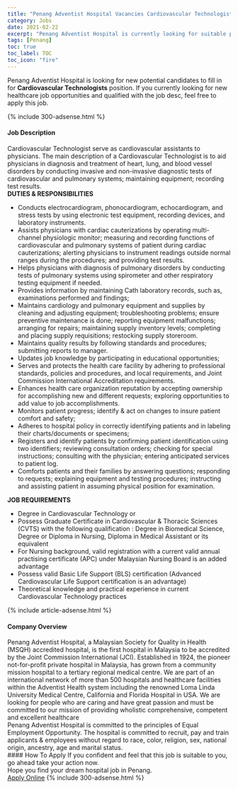 ```yaml
---
title: "Penang Adventist Hospital Vacancies Cardiovascular Technologists" 
category: Jobs 
date: 2021-02-22 
excerpt: "Penang Adventist Hospital is currently looking for suitable person to fill in the Cardiovascular Technologists which positioned at Penang" 
tags: [Penang] 
toc: true 
toc_label: TOC 
toc_icon: "fire" 
--- 
```


<p>Penang Adventist Hospital is looking for new potential candidates to fill in for <b>Cardiovascular Technologists</b> position. If you currently looking for new healthcare job opportunities and qualified with the job desc, feel free to apply this job.
</p>{% include 300-adsense.html %} 
<div><div><h4>Job Description</h4></div><div><div><span><div><div><div><div>Cardiovascular Technologist serve as cardiovascular assistants to physicians. The main description of a Cardiovascular Technologist is to aid physicians in diagnosis and treatment of heart, lung, and blood vessel disorders by conducting invasive and non-invasive diagnostic tests of cardiovascular and pulmonary systems; maintaining equipment; recording test results.</div><div><strong>DUTIES &amp; RESPONSIBILITIES</strong></div><ul><li>Conducts electrocardiogram, phonocardiogram, echocardiogram, and stress tests by using electronic test equipment, recording devices, and laboratory instruments.</li><li>Assists physicians with cardiac cauterizations by operating multi-channel physiologic monitor; measuring and recording functions of cardiovascular and pulmonary systems of patient during cardiac cauterizations; alerting physicians to instrument readings outside normal ranges during the procedures; and providing test results.</li><li>Helps physicians with diagnosis of pulmonary disorders by conducting tests of pulmonary systems using spirometer and other respiratory testing equipment if needed.</li><li>Provides information by maintaining Cath laboratory records, such as, examinations performed and findings;</li><li>Maintains cardiology and pulmonary equipment and supplies by cleaning and adjusting equipment; troubleshooting problems; ensure preventive maintenance is done; reporting equipment malfunctions; arranging for repairs; maintaining supply inventory levels; completing and placing supply requisitions; restocking supply storeroom.</li><li>Maintains quality results by following standards and procedures; submitting reports to manager.</li><li>Updates job knowledge by participating in educational opportunities;</li><li>Serves and protects the health care facility by adhering to professional standards, policies and procedures, and local requirements, and Joint Commission International Accreditation requirements.</li><li>Enhances health care organization reputation by accepting ownership for accomplishing new and different requests; exploring opportunities to add value to job accomplishments.</li><li>Monitors patient progress; identify &amp; act on changes to insure patient comfort and safety;</li><li>Adheres to hospital policy in correctly identifying patients and in labeling their charts/documents or specimens;</li><li>Registers and identify patients by confirming patient identification using two identifiers; reviewing consultation orders; checking for special instructions; consulting with the physician; entering anticipated services to patient log.</li><li>Comforts patients and their families by answering questions; responding to requests; explaining equipment and testing procedures; instructing and assisting patient in assuming physical position for examination.</li></ul></div><div><strong>JOB REQUIREMENTS</strong></div><ul><li>Degree in Cardiovascular Technology or</li><li>Possess Graduate Certificate in Cardiovascular &amp; Thoracic Sciences (CVTS) with the following qualification : Degree in Biomedical Science, Degree or Diploma in Nursing, Diploma in Medical Assistant or its equivalent</li><li>For Nursing background, valid registration with a current valid annual practising certificate (APC) under Malaysian Nursing Board is an added advantage</li><li>Possess valid Basic Life Support (BLS) certification (Advanced Cardiovascular Life Support certification is an advantage)</li><li>Theoretical knowledge and practical experience in current Cardiovascular Technology practices</li></ul></div></div></span></div></div></div> 
{% include article-adsense.html %} 
<div><div><h4>Company Overview</h4></div><div><div><span><div><div>
	Penang Adventist Hospital, a Malaysian Society for Quality in Health (MSQH) accredited hospital, is the first hospital in Malaysia to be accredited by the Joint Commission International (JCI). Established in 1924, the pioneer not-for-profit private hospital in Malaysia, has grown from a community mission hospital to a tertiary regional medical centre. We are part of an international network of more than 500 hospitals and healthcare facilities within the Adventist Health system including the renowned Loma Linda University Medical Centre, California and Florida Hospital in USA. We are looking for people who are caring and have great passion and must be committed to our mission of providing wholistic comprehensive, competent and excellent healthcare</div>
<div>
	Penang Adventist Hospital is committed to the principles of Equal Employment Opportunity. The hospital is committed to recruit, pay and train applicants &amp; employees without regard to race, color, religion, sex, national origin, ancestry, age and marital status.&#160; &#160; &#160; &#160; &#160; &#160;</div></div></span></div></div></div> 
#### How To Apply 
If you confident and feel that this job is suitable to you, go ahead take your action now. <br/> 
Hope you find your dream hospital job in Penang. <br/> 
<a href="https://www.jobstreet.com.my/en/job/cardiovascular-technologists-4483371?jobId=jobstreet-my-job-4483371" class="btn btn--warning" target="_blank" rel="nofollow noopenner">Apply Online</a> 
{% include 300-adsense.html %} 